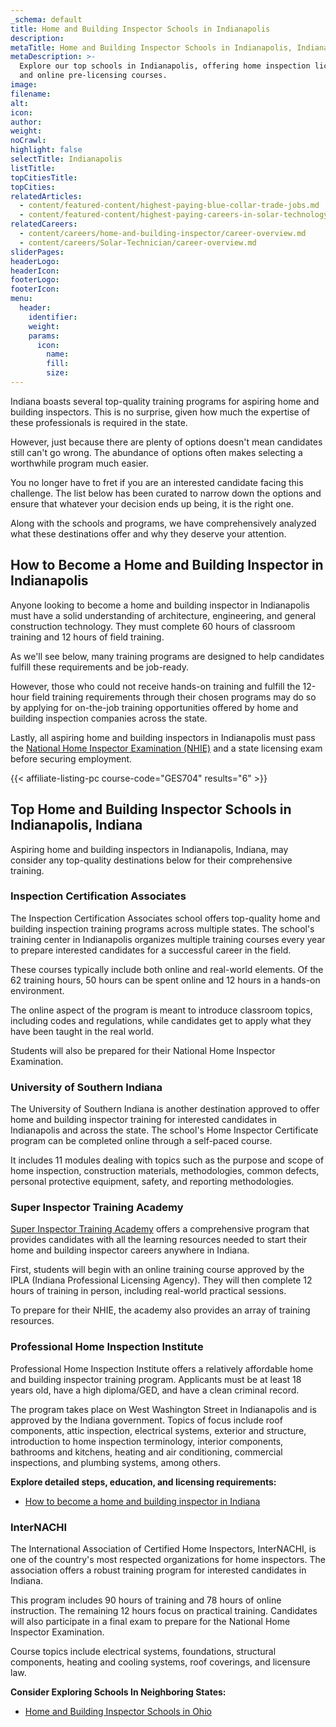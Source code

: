 ```yaml
---
_schema: default
title: Home and Building Inspector Schools in Indianapolis
description:
metaTitle: Home and Building Inspector Schools in Indianapolis, Indiana | TTS
metaDescription: >-
  Explore our top schools in Indianapolis, offering home inspection licensing
  and online pre-licensing courses. 
image:
filename:
alt:
icon:
author:
weight:
noCrawl:
highlight: false
selectTitle: Indianapolis
listTitle:
topCitiesTitle:
topCities:
relatedArticles:
  - content/featured-content/highest-paying-blue-collar-trade-jobs.md
  - content/featured-content/highest-paying-careers-in-solar-technology.md
relatedCareers:
  - content/careers/home-and-building-inspector/career-overview.md
  - content/careers/Solar-Technician/career-overview.md
sliderPages:
headerLogo:
headerIcon:
footerLogo:
footerIcon:
menu:
  header:
    identifier:
    weight:
    params:
      icon:
        name:
        fill:
        size:
---
```

Indiana boasts several top-quality training programs for aspiring home and building inspectors. This is no surprise, given how much the expertise of these professionals is required in the state.

However, just because there are plenty of options doesn't mean candidates still can't go wrong. The abundance of options often makes selecting a worthwhile program much easier.

You no longer have to fret if you are an interested candidate facing this challenge. The list below has been curated to narrow down the options and ensure that whatever your decision ends up being, it is the right one.

Along with the schools and programs, we have comprehensively analyzed what these destinations offer and why they deserve your attention.

## **How to Become a Home and Building Inspector in Indianapolis**

Anyone looking to become a home and building inspector in Indianapolis must have a solid understanding of architecture, engineering, and general construction technology. They must complete 60 hours of classroom training and 12 hours of field training.

As we'll see below, many training programs are designed to help candidates fulfill these requirements and be job-ready.

However, those who could not receive hands-on training and fulfill the 12-hour field training requirements through their chosen programs may do so by applying for on-the-job training opportunities offered by home and building inspection companies across the state.

Lastly, all aspiring home and building inspectors in Indianapolis must pass the [National Home Inspector Examination (NHIE)](https://nationalhomeinspectorexam.org/) and a state licensing exam before securing employment.

{{< affiliate-listing-pc course-code="GES704" results="6" >}}

## **Top Home and Building Inspector Schools in Indianapolis, Indiana**

Aspiring home and building inspectors in Indianapolis, Indiana, may consider any top-quality destinations below for their comprehensive training.

### **Inspection Certification Associates**

The Inspection Certification Associates school offers top-quality home and building inspection training programs across multiple states. The school's training center in Indianapolis organizes multiple training courses every year to prepare interested candidates for a successful career in the field.

These courses typically include both online and real-world elements. Of the 62 training hours, 50 hours can be spent online and 12 hours in a hands-on environment.

The online aspect of the program is meant to introduce classroom topics, including codes and regulations, while candidates get to apply what they have been taught in the real world.

Students will also be prepared for their National Home Inspector Examination.

### University of Southern Indiana

The University of Southern Indiana is another destination approved to offer home and building inspector training for interested candidates in Indianapolis and across the state. The school's Home Inspector Certificate program can be completed online through a self-paced course.

It includes 11 modules dealing with topics such as the purpose and scope of home inspection, construction materials, methodologies, common defects, personal protective equipment, safety, and reporting methodologies.

### Super Inspector Training Academy

[Super Inspector Training Academy](https://superinspectortrainingacademy.com/) offers a comprehensive program that provides candidates with all the learning resources needed to start their home and building inspector careers anywhere in Indiana.

First, students will begin with an online training course approved by the IPLA (Indiana Professional Licensing Agency). They will then complete 12 hours of training in person, including real-world practical sessions.

To prepare for their NHIE, the academy also provides an array of training resources.

### Professional Home Inspection Institute

Professional Home Inspection Institute offers a relatively affordable home and building inspector training program. Applicants must be at least 18 years old, have a high diploma/GED, and have a clean criminal record.

The program takes place on West Washington Street in Indianapolis and is approved by the Indiana government. Topics of focus include roof components, attic inspection, electrical systems, exterior and structure, introduction to home inspection terminology, interior components, bathrooms and kitchens, heating and air conditioning, commercial inspections, and plumbing systems, among others.

**Explore detailed steps, education, and licensing requirements:**

* [How to become a home and building inspector in Indiana](https://toptradeschools.com/near-you/home-and-building-inspector/indiana/)

### InterNACHI

The International Association of Certified Home Inspectors, InterNACHI, is one of the country's most respected organizations for home inspectors. The association offers a robust training program for interested candidates in Indiana.

This program includes 90 hours of training and 78 hours of online instruction. The remaining 12 hours focus on practical training. Candidates will also participate in a final exam to prepare for the National Home Inspector Examination.

Course topics include electrical systems, foundations, structural components, heating and cooling systems, roof coverings, and licensure law.

**Consider Exploring Schools In Neighboring States:**

* [Home and Building Inspector Schools in Ohio](https://toptradeschools.com/near-you/home-and-building-inspector/ohio/)
